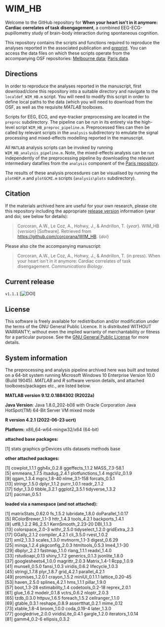 # WIM_HB

Welcome to the GitHub repository for **When your heart isn't in it anymore: Cardiac correlates of task disengagement**, a combined EEG-ECG-pupillometry study of brain-body interaction during spontaneous cognition.

This repository contains the scripts and functions required to reproduce the analyses reported in the associated publication and [preprint](https://www.biorxiv.org/content/10.1101/2024.06.21.599851v2).
You can access the data files on which these scripts operate from the accompanying OSF repositories: [Melbourne data](https://osf.io/ey3ca/); [Paris data](https://osf.io/v9xsw/).

## Directions

In order to reproduce the analyses reported in the manuscript, first download/clone this repository into a suitable directory and navigate to the `localdef_WIM_HB.m` script.
You will need to modify this script in order to define local paths to the data (which you will need to download from the OSF, as well as the requisite *MATLAB* toolboxes.

Scripts for EEG, ECG, and eye-tracker preprocessing are located in the `preproc` subdirectory.
The pipeline can be run in its entirety via the high-level script `WIM_HB_preproc_pipeline.m`.
Preprocessed files can then be called by relevant scripts in the `analysis` subdirectory to emulate the signal processing and mixed-effects modelling reported in the manuscript.

All `MATLAB` analysis scripts can be invoked by running `WIM_HB_analysis_pipeline.m`.
Note, the mixed-effects analysis can be run independently of the preprocessing pipeline by downloading the relevant intermediary datafiles from the `analysis` component of the [Paris repository](https://osf.io/pc74r/).

The results of these analysis procesdures can be visualised by running the `plotHEP.m` and `plotGCMI.m` scripts (`analysis\plots` subdirectory).

## Citation

If the materials archived here are useful for your own research, please cite this repository including the appropriate [release version](#current-release) information (year and doi; see below for details):

> Corcoran, A.W., Le Coz, A., Hohwy, J., & Andrillon, T.
> {*year*}.
> WIM_HB {*version*} [Software].
> Retrieved from <https://github.com/corcorana/WIM_HB>.
> {*doi*}

Please also cite the accompanying manuscript:

> Corcoran, A.W., Le Coz, A., Hohwy, J., & Andrillon, T.
> (in press).
> When your heart isn't in it anymore: Cardiac correlates of task disengagement.
> *Communications Biology*.

## Current release

`v1.1.1` [![DOI]()]

## License

This software is freely available for redistribution and/or modification under the terms of the GNU General Public Licence.
It is distributed WITHOUT WARRANTY; without even the implied warranty of merchantability or fitness for a particular purpose.
See the [GNU General Public License](https://github.com/corcorana/SWS_NVS_code/blob/main/LICENSE) for more details.

## System information

The preprocessing and analysis pipeline archived here was built and tested on a 64-bit system running Microsoft Windows 10 Enterprise Version 10.0 (Build 19045).
*MATLAB* and *R* software version details, and attached toolboxes/packages etc., are listed below.

**MATLAB version 9.12.0.1884302 (R2022a)**

**Java Version**: Java 1.8.0_202-b08 with Oracle Corporation Java HotSpot(TM) 64-Bit Server VM mixed mode

**R version 4.2.1 (2022-06-23 ucrt)**

**Platform:** x86_64-w64-mingw32/x64 (64-bit)

**attached base packages:**

[1] stats graphics grDevices utils datasets methods base

**other attached packages:**

[1] cowplot_1.1.1 ggh4x_0.2.8 ggeffects_1.1.2 MASS_7.3-58.1\
[5] emmeans_1.7.5 itsadug_2.4.1 plotfunctions_1.4 mgcViz_0.1.9\
[9] qgam_1.3.4 mgcv_1.8-40 nlme_3.1-158 forcats_0.5.1\
[13] stringr_1.5.0 dplyr_1.1.2 purrr_1.0.1 readr_2.1.2\
[17] tidyr_1.3.0 tibble_3.2.1 ggplot2_3.5.1 tidyverse_1.3.2\
[21] pacman_0.5.1

**loaded via a namespace (and not attached):**

[1] matrixStats_0.62.0 fs_1.5.2 lubridate_1.8.0 doParallel_1.0.17\
[5] RColorBrewer_1.1-3 httr_1.4.3 tools_4.2.1 backports_1.4.1\
[9] utf8_1.2.2 R6_2.5.1 KernSmooth_2.23-20 DBI_1.1.3\
[13] colorspace_2.0-3 withr_2.5.0 tidyselect_1.2.0 gridExtra_2.3\
[17] GGally_2.1.2 compiler_4.2.1 cli_3.5.0 rvest_1.0.2\
[21] xml2_1.3.3 scales_1.3.0 mvtnorm_1.1-3 digest_0.6.29\
[25] minqa_1.2.4 pkgconfig_2.0.3 htmltools_0.5.3 lme4_1.1-30\
[29] dbplyr_2.2.1 fastmap_1.1.0 rlang_1.1.1 readxl_1.4.0\
[33] rstudioapi_0.13 shiny_1.7.2 generics_0.1.3 jsonlite_1.8.0\
[37] googlesheets4_1.0.0 magrittr_2.0.3 Matrix_1.4-1 Rcpp_1.0.9\
[41] munsell_0.5.0 fansi_1.0.3 viridis_0.6.2 lifecycle_1.0.3\
[45] stringi_1.7.8 plyr_1.8.7 grid_4.2.1 parallel_4.2.1\
[49] promises_1.2.0.1 crayon_1.5.2 miniUI_0.1.1.1 lattice_0.20-45\
[53] haven_2.5.0 splines_4.2.1 hms_1.1.1 pillar_1.9.0\
[57] boot_1.3-28 estimability_1.4 codetools_0.2-18 reprex_2.0.1\
[61] glue_1.6.2 modelr_0.1.8 vctrs_0.6.2 nloptr_2.0.3\
[65] tzdb_0.3.0 httpuv_1.6.5 foreach_1.5.2 cellranger_1.1.0\
[69] gtable_0.3.1 reshape_0.8.9 assertthat_0.2.1 mime_0.12\
[73] xtable_1.8-4 broom_1.0.0 coda_0.19-4 later_1.3.0\
[77] googledrive_2.0.0 viridisLite_0.4.1 gargle_1.2.0 iterators_1.0.14\
[81] gamm4_0.2-6 ellipsis_0.3.2
